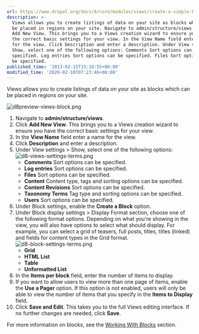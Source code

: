 ```yaml
---
url: https://www.drupal.org/docs/8/core/modules/views/create-a-simple-block-view
description: >-
  Views allows you to create listings of data on your site as blocks which can
  be placed in regions on your site. Navigate to admin/structure/views. Click
  Add New View. This brings you to a Views creation wizard to ensure you have
  the correct basic settings for your view. In the View Name field enter a name
  for the view. Click Description and enter a description. Under View settings >
  Show, select one of the following options: Comments Sort options can be
  specified. Log entries Sort options can be specified. Files Sort options can
  be specified.
published_time: '2013-02-15T15:10:55+00:00'
modified_time: '2020-02-10T07:23:46+00:00'
---
```

Views allows you to create listings of data on your site as blocks which can be placed in regions on your site.

![d8preview-views-block.png](https://www.drupal.org/files/d8preview-views-block.png)

1. Navigate to **admin/structure/views**.
2. Click **Add New View**. This brings you to a Views creation wizard to ensure you have the correct basic settings for your view.
3. In the **View Name** field enter a name for the view.
4. Click **Description** and enter a description.
5. Under View settings > Show, select one of the following options:![d8-views-settings-terms.png](https://www.drupal.org/files/d8-views-settings-terms.png)  
   * **Comments** Sort options can be specified.  
   * **Log entries** Sort options can be specified.  
   * **Files** Sort options can be specified.  
   * **Content** Content type, tags and sorting options can be specified.  
   * **Content Revisions** Sort options can be specified.  
   * **Taxonomy Terms** Tag type and sorting options can be specified.  
   * **Users** Sort options can be specified.
6. Under Block settings, enable the **Create a Block** option.
7. Under Block display settings > Display Format section, choose one of the following format options. Depending on what you're showing in the view, you will also have options to select what should display. For example, you can select a grid of teasers, full posts, titles, titles (linked) and fields for content types in the Grid format.![d8-block-settings-terms.png](https://www.drupal.org/files/d8-block-settings-terms.png)  
   * **Grid**  
   * **HTML List**  
   * **Table**  
   * **Unformatted List**
8. In the **Items per block** field, enter the number of items to display.
9. If you want to allow users to view more than one page of items, enable the **Use a Pager** option. If this option is not enabled, users will only be able to view the number of items that you specify in the **Items to Display** field.
10. Click **Save and Edit**. This takes you to the full Views editing interface. If no further changes are needed, click **Save**.

For more information on blocks, see the [Working With Blocks](http://drupal.org/documentation/modules/block) section.
